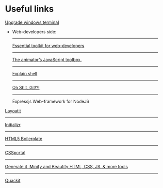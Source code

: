 # Useful links

[ Upgrade windows terminal](https://terminalsplash.com/)  

* Web-developers side: <hr>
[Essential toolkit for web-developers](https://emmet.io/) <hr>
[The animator’s JavaScript toolbox.](https://popmotion.io/) <hr>
[Explain shell ](https://explainshell.com/about) <hr>
[Oh Shit, Git!?!](https://ohshitgit.com/) <hr>
Expressjs Web-framework for NodeJS

[Layoutit](https://www.layoutit.com/) <hr>
[Initializr](http://www.initializr.com/) <hr>
[HTML5 Boilerplate](https://html5boilerplate.com/) <hr>
[CSSportal](https://www.cssportal.com/) <hr>
[Generate it, Minify and Beautify HTML, CSS, JS, & more tools](https://www.generateit.net/) <hr>
[Quackit](https://www.quackit.com/)

<!--
[]()
[]()
[]()
[]()
[]()
[]()
[]()
[]()
-->